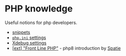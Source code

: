 # PHP knowledge

Useful notions for php developers.

- [snippets](snippets.md)
- [`php.ini` settings](php-ini.md)
- [Xdebug settings](xdebug-settings.md)
- [[ext] "Front Line PHP"](https://www.youtube.com/playlist?list=PLjzBMxW2XGTwEwWumYBaFHy1z4W32TcjU) - php8 introduction by [Spatie](https://github.com/spatie)
